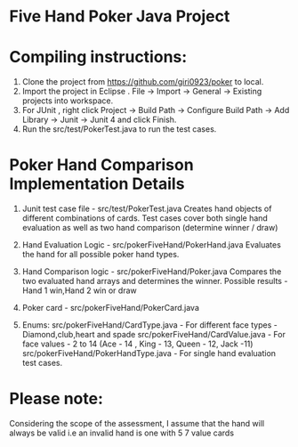 # Five Hand Poker Java Project

# Compiling instructions:
 1. Clone the project from https://github.com/giri0923/poker to local.
 2. Import the project in Eclipse . File -> Import -> General -> Existing projects into workspace.
 3. For JUnit , right click Project -> Build Path -> Configure Build Path -> Add Library -> Junit -> Junit 4 and click Finish.
 4. Run the src/test/PokerTest.java to run the test cases.

# Poker Hand Comparison Implementation Details
1. Junit test case file - src/test/PokerTest.java
   Creates hand objects of different combinations of cards.
   Test cases cover both single hand evaluation as well as two hand comparison (determine winner / draw)
 
2. Hand Evaluation Logic - src/pokerFiveHand/PokerHand.java
   Evaluates the hand for all possible poker hand types.

3. Hand Comparison logic - src/pokerFiveHand/Poker.java
   Compares the two evaluated hand arrays and determines the winner. 
   Possible results - Hand 1 win,Hand 2 win or draw

4. Poker card - src/pokerFiveHand/PokerCard.java

5. Enums:
   src/pokerFiveHand/CardType.java  - For different face types - Diamond,club,heart and spade
   src/pokerFiveHand/CardValue.java - For face values - 2 to 14 (Ace - 14 , King - 13, Queen - 12, Jack -11)
   src/pokerFiveHand/PokerHandType.java - For single hand evaluation test cases.

# Please note:
Considering the scope of the assessment, I assume that the hand will always be valid i.e an invalid hand is one with 5 7 value cards 

